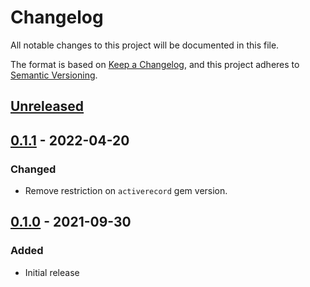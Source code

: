 # Changelog
All notable changes to this project will be documented in this file.

The format is based on [Keep a Changelog](https://keepachangelog.com/en/1.0.0/),
and this project adheres to [Semantic Versioning](https://semver.org/spec/v2.0.0.html).

<!--
=== Template: === 

## [<VERSION>] - <DATE>

### Added
### Changed
### Deprecated
### Removed
### Fixed
### Security
-->

## [Unreleased]

## [0.1.1] - 2022-04-20

### Changed
- Remove restriction on `activerecord` gem version.

## [0.1.0] - 2021-09-30

### Added
- Initial release

[Unreleased]: https://github.com/visibuild/ar_schema_functions/compare/v0.1.1...HEAD
[0.1.1]: https://github.com/visibuild/ar_schema_functions/compare/v0.1.0...v0.1.1
[0.1.0]: https://github.com/visibuild/ar_schema_functions/tree/v0.1.0
